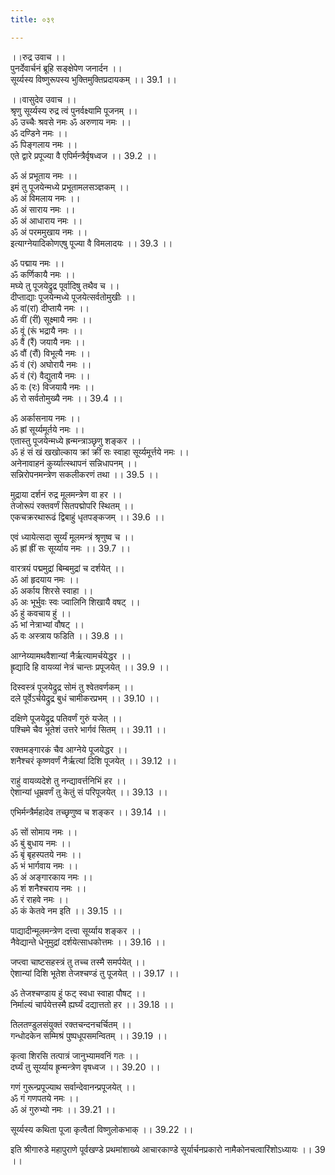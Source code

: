 ```yaml
---
title: ०३९

---
```

।।रुद्र उवाच ।।  
पुनर्देवार्चनं ब्रूहि सङ्क्षेपेण जनार्दन ।।  
सूर्य्यस्य विष्णुरूपस्य भुक्तिमुक्तिप्रदायकम् ।। 39.1 ।।  
  
।।वासुदेव उवाच ।।  
श्रृणु सूर्य्यस्य रुद्र त्वं पुनर्वक्ष्यामि पूजनम् ।।  
ॐ उच्चैः श्रवसे नमः ॐ अरुणाय नमः ।।  
ॐ दण्डिने नमः ।।  
ॐ पिङ्गलाय नमः ।।  
एते द्वारे प्रपूज्या वै एपिर्मन्त्रैर्वृषध्वज ।। 39.2 ।।  
  
ॐ अं प्रभूताय नमः ।।  
इमं तु पूजयेन्मध्ये प्रभूतामलसञ्ज्ञकम् ।।  
ॐ अं विमलाय नमः ।।  
ॐ अं साराय नमः ।।  
ॐ अं आधाराय नमः ।।  
ॐ अं परममुखाय नमः ।।  
इत्याग्नेयादिकोणएषु पूज्या वै विमलादयः ।। 39.3 ।।  
  
ॐ पद्माय नमः ।।  
ॐ कर्णिकायै नमः ।।  
मघ्ये तु पूजयेद्रुद्र पूर्वादिषु तथैव च ।।  
दीप्ताद्याः पूजयेन्मध्ये पूजयेत्सर्वतोमुखीः ।।  
ॐ वां(रां) दीप्तायै नमः ।।  
ॐ वीं (रीं) सूक्ष्मायै नमः ।।  
ॐ वूं (रूं भद्रायै नमः ।।  
ॐ वैं (रैं) जयायै नमः ।।  
ॐ वौं (रौं) विभूत्यै नमः ।।  
ॐ वं (रं) अघोरायै नमः ।।  
ॐ वं (रं) वैद्युतायै नमः ।।  
ॐ वः (रः) विजयायै नमः ।।  
ॐ रो सर्वतोमुख्यै नमः ।। 39.4 ।।  
  
ॐ अर्कासनाय नमः ।।  
ॐ ह्रां सूर्य्यमूर्तये नमः ।।  
एतास्तु पूजयेन्मध्ये ह्रन्मन्त्राञ्छृणु शङ्कर ।।  
ॐ हं सं खं खखोल्काय क्रां क्रीं सः स्वाहा सूर्य्यमूर्त्तये नमः ।।  
अनेनावाहनं कुर्य्यात्स्थापनं सन्निधापनम् ।।  
सन्निरोपनमन्त्रेण सकलीकरणं तथा ।। 39.5 ।।  
  
मुद्राया दर्शनं रुद्र मूलमन्त्रेण वा हर ।।  
तेजोरूपं रक्तवर्णं सितपद्मोपरि स्थितम् ।।  
एकचक्ररथारूढं द्विबाहुं धृतपङ्कजम् ।। 39.6 ।।  
  
एवं ध्यायेत्सदा सूर्य्यं मूलमन्त्रं श्रृणुष्व च ।।  
ॐ ह्रां ह्रीं सः सूर्य्याय नमः ।। 39.7 ।।  
  
वारत्रयं पद्ममुद्रां बिम्बमुद्रां च दर्शयेत् ।।  
ॐ आं हृदयाय नमः ।।  
ॐ अर्काय शिरसे स्वाहा ।।  
ॐ अः भूर्भुवः स्वः ज्वालिनि शिखायै वषट् ।।  
ॐ हुं कवचाय हुं ।।  
ॐ भां नेत्राभ्यां वौषट्‌ ।।  
ॐ वः अस्त्राय फडिति ।। 39.8 ।।  
  
आग्नेय्यामथवैशान्यां नैर्ऋत्यामर्चयेद्धर ।।  
ह्रृद्यादि हि वायव्यां नेत्रं चान्तः प्रपूजयेत् ।। 39.9 ।।  
  
दिस्वस्त्रं पूजयेद्रुद्र सोमं तु श्वेतवर्णकम् ।।  
दले पूर्वेऽर्चयेद्रुद्र बुधं चामीकरप्रभम् ।। 39.10 ।।  
  
दक्षिणे पूजयेद्रुद्र पतिवर्णं गुरुं यजेत् ।।  
पश्चिमे चैव भूतेशं उत्तरे भार्गवं सितम् ।। 39.11 ।।  
  
रक्तमङ्गारकं चैव आग्नेये पूजयेद्धर ।।  
शनैश्चरं कृष्णवर्णं नैर्ऋत्यां दिशि पूजयेत् ।। 39.12 ।।  
  
राहुं वायव्यदेशे तु नन्द्यावर्त्तनिभिं हर ।।  
ऐशान्यां धूम्रवर्णं तु केतुं सं परिपूजयेत् ।। 39.13 ।।  
  
एभिर्मन्त्रैर्महादेव तच्छृणुष्व च शङ्कर ।। 39.14 ।।  
  
ॐ सों सोमाय नमः ।।  
ॐ बुं बुधाय नमः ।।  
ॐ बृं बृहस्पतये नमः ।।  
ॐ भं भार्गवाय नमः ।।  
ॐ अं अङ्गारकाय नमः ।।  
ॐ शं शनैश्चराय नमः ।।  
ॐ रं राहवे नमः ।।  
ॐ कं केतवे नम इति ।। 39.15 ।।  
  
पाद्यादीन्मूलमन्त्रेण दत्त्वा सूर्य्याय शङ्कर ।।  
नैवेद्यान्ते धेनुमुद्रां दर्शयेत्साधकोत्तमः ।। 39.16 ।।  
  
जप्त्वा चाष्टसहस्त्रं तु तच्च तस्मै समर्पयेत् ।।  
ऐशान्यां दिशि भूतेश तेजश्चण्डं तु पूजयेत् ।। 39.17 ।।  
  
ॐ तेजश्चण्डाय हुं फट् स्वधा स्वाहा पौषट् ।।  
निर्माल्यं चार्पयेत्तस्मै ह्यर्घ्यं दद्यात्ततो हर ।। 39.18 ।।  
  
तिलतण्डुलसंयुक्तं रक्तचन्दनचर्चितम् ।।  
गन्धोदकेन सम्मिश्रं पुष्पधूपसमन्वितम् ।। 39.19 ।।  
  
कृत्वा शिरसि तत्पात्रं जानुभ्यामवनिं गतः ।।  
दर्घ्यं तु सूर्य्याय ह्रृन्मन्त्रेण वृषध्वज ।। 39.20 ।।  
  
गणं गुरून्प्रपूज्याथ सर्वान्देवानन्प्रपूजयेत् ।।  
ॐ गं गणपतये नमः ।।  
ॐ अं गुरुभ्यो नमः ।। 39.21 ।।  
  
सूर्य्यस्य कथिता पूजा कृत्वैतां विष्णुलोकभाक् ।। 39.22 ।।  
  
इति श्रीगारुडे महापुराणे पूर्वखण्डे प्रथमांशाख्ये आचारकाण्डे सूर्यार्चनप्रकारो नामैकोनचत्वारिंशोऽध्यायः ।। 39 ।।